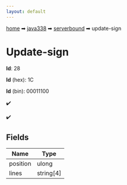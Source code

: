 ```yaml
---
layout: default
---
```


[home](/) ➡ [java338](/protocol/java338) ➡ [serverbound](/protocol/java338/serverbound) ➡ update-sign

# Update-sign

**Id**: 28

**Id** (hex): 1C

**Id** (bin): 00011100

✔️

✔️

## Fields

Name | Type
---|---
position | ulong
lines | string[4]

